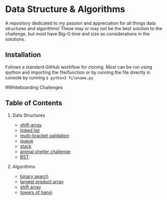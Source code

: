 # Data Structure & Algorithms
A repository dedicated to my passion and appreciation for all things data structures and algorithms!  These may or may not be the best solution to the challenge, but most have Big-O time and size as considerations in the solutions.

## Installation
Follows a standard GitHub workflow for cloning.  Most can be run using ipython and importing the file/function or by running the file directly in console by running ```$ python3 filename.py```

#Whiteboarding Challenges

## Table of Contents
1. Data Structures
    - [shift-array](./data_structures/list)
    - [linked list](./data_structures/linked_list)
    - [multi-bracket validation](./data_structures/multi_bracket_validation)
    - [queue](./data_structures/queue)
    - [stack](./data_structures/stack)
    - [animal shelter challenge](./data_structures)
    - [BST](./data_structures/binary_search_tree) 

2. Algorithms
    - [binary search](./challenges/binary-search)
    - [largest product array](./challenges/largest_product_array)
    - [shift array](./challenges/shift-array)
    - [towers of hanoi](./challenges/towers_of_hanoi)
